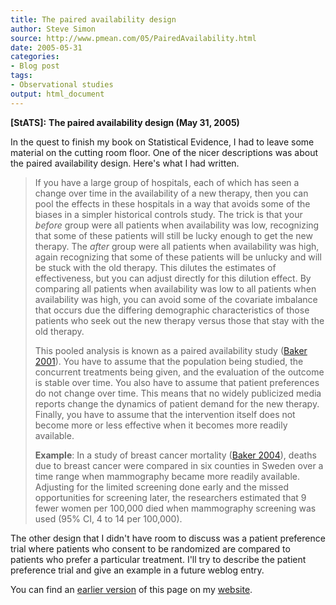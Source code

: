 ```yaml
---
title: The paired availability design
author: Steve Simon
source: http://www.pmean.com/05/PairedAvailability.html
date: 2005-05-31
categories:
- Blog post
tags:
- Observational studies
output: html_document
---
```

**[StATS]:** **The paired availability design (May
31, 2005)**

In the quest to finish my book on Statistical Evidence, I had to leave
some material on the cutting room floor. One of the nicer descriptions
was about the paired availability design. Here's what I had written.

> If you have a large group of hospitals, each of which has seen a
> change over time in the availability of a new therapy, then you can
> pool the effects in these hospitals in a way that avoids some of the
> biases in a simpler historical controls study. The trick is that your
> *before* group were all patients when availability was low,
> recognizing that some of these patients will still be lucky enough to
> get the new therapy. The *after* group were all patients when
> availability was high, again recognizing that some of these patients
> will be unlucky and will be stuck with the old therapy. This dilutes
> the estimates of effectiveness, but you can adjust directly for this
> dilution effect. By comparing all patients when availability was low
> to all patients when availability was high, you can avoid some of the
> covariate imbalance that occurs due the differing demographic
> characteristics of those patients who seek out the new therapy versus
> those that stay with the old therapy.
>
> This pooled analysis is known as a paired availability study ([Baker
> 2001](http://www.ncbi.nlm.nih.gov/entrez/query.fcgi?cmd=Retrieve&db=PubMed&list_uids=11602018&dopt=Abstract)).
> You have to assume that the population being studied, the concurrent
> treatments being given, and the evaluation of the outcome is stable
> over time. You also have to assume that patient preferences do not
> change over time. This means that no widely publicized media reports
> change the dynamics of patient demand for the new therapy. Finally,
> you have to assume that the intervention itself does not become more
> or less effective when it becomes more readily available.
>
> **Example**: In a study of breast cancer mortality ([Baker
> 2004](http://www.ncbi.nlm.nih.gov/entrez/query.fcgi?cmd=Retrieve&db=PubMed&list_uids=15149551&dopt=Abstract)),
> deaths due to breast cancer were compared in six counties in Sweden
> over a time range when mammography became more readily available.
> Adjusting for the limited screening done early and the missed
> opportunities for screening later, the researchers estimated that 9
> fewer women per 100,000 died when mammography screening was used (95%
> CI, 4 to 14 per 100,000).

The other design that I didn't have room to discuss was a patient
preference trial where patients who consent to be randomized are
compared to patients who prefer a particular treatment. I'll try to
describe the patient preference trial and give an example in a future
weblog entry.

You can find an [earlier version][sim1] of this page on my [website][sim2].

[sim1]: http://www.pmean.com/05/PairedAvailability.html
[sim2]: http://www.pmean.com
